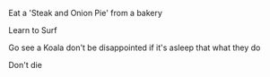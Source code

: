 Eat a 'Steak and Onion Pie' from a bakery

Learn to Surf

Go see a Koala don't be disappointed if it's asleep that what they do

Don't die 